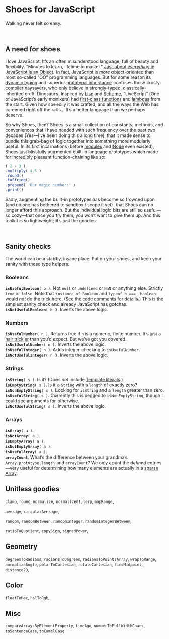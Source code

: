 

#  Shoes for JavaScript

Walking never felt so easy.




<br>




##  A need for shoes

I love JavaScript. It’s an often misunderstood language, full of beauty and flexibility. “Minutes to learn, lifetime to master.” [Just about _everything_ in JavaScript is an Object](https://developer.mozilla.org/en-US/docs/Web/JavaScript/Reference/Global_Objects/Object). In fact, JavaScript is _more_ object-oriented than most so-called “OO” programming languages. But for some reason its [dynamic typing](https://developer.mozilla.org/en-US/docs/Web/JavaScript/Guide/Data_structures#dynamic_and_weak_typing) and superior [prototypal inheritance](https://developer.mozilla.org/en-US/docs/Web/JavaScript/Guide/Inheritance_and_the_prototype_chain) confuses those crusty-compiler naysayers, who only believe in strongly-typed, classically-inherited cruft. Dinosaurs. Inspired by [Lisp](https://en.wikipedia.org/wiki/Lisp_(programming_language)) and [Scheme](https://en.wikipedia.org/wiki/Scheme_(programming_language)), “LiveScript” (One of JavaScript’s early monikers) had [first-class functions](https://en.wikipedia.org/wiki/First-class_function) and [lambdas](https://en.wikipedia.org/wiki/Anonymous_function) from the start. Given how speedily it was crafted, and all the ways the Web has careened right off the rails… It’s a better language than we perhaps deserve.

So why Shoes, then? Shoes is a small collection of constants, methods, and conveniences that I have needed with such frequency over the past two decades (Yes—I’ve been doing this a long time), that it made sense to bundle this grab-bag of logic together into something more modularly useful. In its first incarnations (before [modules](https://developer.mozilla.org/en-US/docs/Web/JavaScript/Guide/Modules) and [Node](https://nodejs.org/en) even existed), Shoes just blissfully augmented built-in language prototypes which made for incredibly pleasant function-chaining like so:

```javascript
( 2 + 3 )
.multiply( 4.5 )
.round()
.toString()
.prepend( 'Our magic number:' )
.print()
```
Sadly, augmenting the built-in prototypes has become so frowned upon (and no one has bothered to sandbox / scope it yet), that Shoes can no longer afford this approach. But the individual logic bits are still so useful—so cozy—that once you try them, you won’t want to give them up. And this toolkit is so lightweight; it’s just the goodies.




<br>




##  Sanity checks

The world can be a stabby, insane place. Put on your shoes, and keep your sanity with these type helpers.




###  Booleans

<code><strong>isUsefulBoolean</strong>( b )</code>. 
Not `null` or `undefined` or `NaN` or anything else. Strictly `true` or `false`. Note that `instance of Boolean` and `typeof b === 'boolean'` would _not_ do the trick here. (See the [code comments](https://github.com/stewdio/shoes-js/blob/main/shoes.js#L84-L104) for details.) This is the simplest sanity check and already JavaScript has gotchas.  
<code><strong>isNotUsefulBoolean</strong>( b )</code>.
Inverts the above logic.




###  Numbers

<code><strong>isUsefulNumber</strong>( n )</code>.  Returns true if `n` is a numeric, finite number. It’s just a [hair trickier](https://github.com/stewdio/shoes-js/blob/main/shoes.js#L84-L104) than you’d expect. But we’ve got you covered.  
<code><strong>isNotUsefulNumber</strong>( n )</code>. Inverts the above logic.  
<code><strong>isUsefulInteger</strong>( n )</code>. 
Adds integer-checking to `isUsefulNumber`.  
<code><strong>isNotUsefulInteger</strong>( n )</code>. 
Inverts the above logic.  




###  Strings

<code><strong>isString</strong>( s )</code>. 
Is it? (Does _not_ include [Template literals](https://developer.mozilla.org/en-US/docs/Web/JavaScript/Reference/Template_literals).)  
<code><strong>isEmptyString</strong>( s )</code>.
Is it a `String` with a `length` of exactly zero?  
<code><strong>isNonEmptyString</strong>( s )</code>.
Looking for `isString` and a `length` greater than zero.  
<code><strong>isUsefulString</strong>( s )</code>. 
Currently this is pegged to `isNonEmptyString`, though I could see arguments for otherwise.  
<code><strong>isNotUsefulString</strong>( s )</code>. 
Inverts the above logic.  




###  Arrays

<code><strong>isArray</strong>( a )</code>.  
<code><strong>isNotArray</strong>( a )</code>.  
<code><strong>isEmptyArray</strong>( a )</code>.  
<code><strong>isNotEmptyArray</strong>( a )</code>.  
<code><strong>isUsefulArray</strong>( a )</code>.  
__`arrayCount`__. What’s the difference between your grandma’s `Array.prototype.length` and `arrayCount`?  We only count the _defined_ entries—very useful for determining how many elements are actually in a [sparse Array](https://developer.mozilla.org/en-US/docs/Web/JavaScript/Guide/Indexed_collections). 




##  Unitless goodies

`clamp`,
`round`,
`normalize`,
`normalize01`,
`lerp`,
`mapRange`,

`average`,
`circularAverage`,

`random`,
`randomBetween`,
`randomInteger`,
`randomIntegerBetween`,

`ratioToQuotient`,
`copySign`,
`signedPower`,


##  Geometry

`degreesToRadians`,
`radiansToDegrees`,
`radiansToPointsArray`,
`wrapToRange`,
`normalizeAngle`,
`polarToCartesian`,
`rotateCartesian`,
`findMidpoint`,
`distance2D`,


##  Color

`floatToHex`,
`hslToRgb`,


##  Misc

`compareArraysByElementProperty`,
`timeAgo`,
`numberToFullWidthChars`,
`toSentenceCase`,
`toCamelCase`



